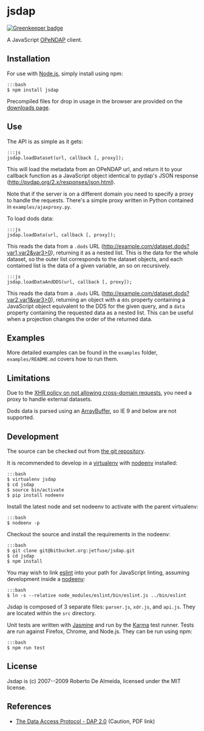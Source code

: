 # jsdap

[![Greenkeeper badge](https://badges.greenkeeper.io/mojoaxel/jsdap.svg)](https://greenkeeper.io/)

A JavaScript [OPeNDAP](http://www.opendap.org/) client.

## Installation

For use with [Node.js](https://nodejs.org/en/), simply install using npm:

    :::bash
    $ npm install jsdap

Precompiled files for drop in usage in the browser are provided on the [downloads page](https://bitbucket.org/jetfuse/jsdap/downloads).

## Use

The API is as simple as it gets:

    :::js
    jsdap.loadDataset(url, callback [, proxy]);

This will load the metadata from an OPeNDAP url, and return it to your callback function as a JavaScript object identical to pydap's JSON response (http://pydap.org/2.x/responses/json.html).

Note that if the server is on a different domain you need to specify a proxy to handle the requests. There's a simple proxy written in Python contained in `examples/ajaxproxy.py`.

To load dods data:

    :::js
    jsdap.loadData(url, callback [, proxy]);

This reads the data from a `.dods` URL (http://example.com/dataset.dods?var1,var2&var3>0), returning it as a nested list. This is the data for the whole dataset, so the outer list corresponds to the dataset objects, and each contained list is the data of a given variable, an so on recursively.

    :::js
    jsdap.loadDataAndDDS(url, callback [, proxy]);

This reads the data from a `.dods` URL (http://example.com/dataset.dods?var2,var1&var3>0), returning an object with a `dds` property containing a JavaScript object equivalent to the DDS for the given query, and a `data` property containing the requested data as a nested list. This can be useful when a projection changes the order of the returned data.

## Examples

More detailed examples can be found in the `examples` folder, `examples/README.md` covers how to run them.

## Limitations

Due to the [XHR policy on not allowing cross-domain requests](https://developer.mozilla.org/en-US/docs/Web/Security/Same-origin_policy), you need a proxy to handle external datasets.

Dods data is parsed using an [ArrayBuffer](https://developer.mozilla.org/en-US/docs/Web/JavaScript/Reference/Global_Objects/ArrayBuffer), so IE 9 and below are not supported.

## Development

The source can be checked out from [the git repository](https://bitbucket.org/jetfuse/jsdap).

It is recommended to develop in a [virtualenv](https://virtualenv.pypa.io/) with [nodeenv](https://github.com/ekalinin/nodeenv) installed:

    :::bash
    $ virtualenv jsdap
    $ cd jsdap
    $ source bin/activate
    $ pip install nodeenv

Install the latest node and set nodeenv to activate with the parent virtualenv:

    :::bash
    $ nodeenv -p

Checkout the source and install the requirements in the nodeenv:

    :::bash
    $ git clone git@bitbucket.org:jetfuse/jsdap.git
    $ cd jsdap
    $ npm install

You may wish to link [eslint](http://eslint.org/) into your path for JavaScript linting, assuming development inside a [nodeenv](https://github.com/ekalinin/nodeenv):

    :::bash
    $ ln -s --relative node_modules/eslint/bin/eslint.js ../bin/eslint

Jsdap is composed of 3 separate files: `parser.js`, `xdr.js`, and `api.js`. They are located within the `src` directory.

Unit tests are written with [Jasmine](http://jasmine.github.io/) and run by the [Karma](http://karma-runner.github.io) test runner. Tests are run against Firefox, Chrome, and Node.js. They can be run using npm:

    :::bash
    $ npm run test

## License

Jsdap is (c) 2007--2009 Roberto De Almeida, licensed under the MIT license.

## References

* [The Data Access Protocol - DAP 2.0](https://earthdata.nasa.gov/files/ESE-RFC-004v1.1.pdf) (Caution, PDF link)
